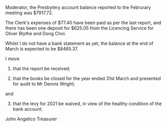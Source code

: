 Moderator, the Presbytery account balance reported to the Februrary meeting was $7917.72.

The Clerk's expenses of $77.40 have been paid as per the last report, and there has been one deposit for $625.05 from the Licencing Service for Oliver Blythe and Dong Choi.

Whilst I do not have a bank statement as yet, the balance at the end of March is expected to be $8465.37.

I move 
1. that the report be received;

2. that the books be closed for the year ended 31st March and presented for audit to Mr Dennis Wright;

and

3. that the levy for 2021 be waived, in view of the healthy condition of the bank account.


John Angelico
Treasurer


